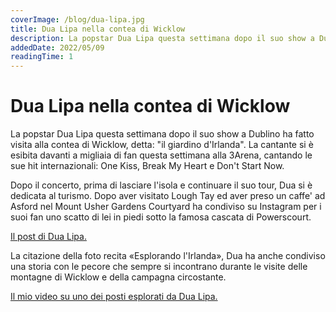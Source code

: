 ```yaml
---
coverImage: /blog/dua-lipa.jpg
title: Dua Lipa nella contea di Wicklow
description: La popstar Dua Lipa questa settimana dopo il suo show a Dublino ha fatto visita alla contea di Wicklow, detta "il giardino d'Irlanda". 
addedDate: 2022/05/09
readingTime: 1
---
```


# Dua Lipa nella contea di Wicklow

La popstar Dua Lipa questa settimana dopo il suo show a Dublino ha fatto visita alla contea di Wicklow, detta: "il giardino d'Irlanda". La cantante si è esibita davanti a migliaia di fan questa settimana alla 3Arena, cantando le sue hit internazionali: One Kiss, Break My Heart e Don't Start Now.

 Dopo il concerto, prima di lasciare l'isola e continuare il suo tour, Dua si è dedicata al turismo. Dopo aver visitato Lough Tay ed aver preso un caffe' ad Asford nel Mount Usher Gardens Courtyard ha condiviso su Instagram per i suoi fan uno scatto di lei in piedi sotto la famosa cascata di Powerscourt.


[Il post di Dua Lipa.](https://www.instagram.com/p/CcqEWDGs8aZ/)

La citazione della foto recita «Esplorando l'Irlanda», Dua ha anche condiviso una storia con le pecore che sempre si incontrano durante le visite delle montagne di Wicklow e della campagna circostante.

[Il mio video su uno dei posti esplorati da Dua Lipa.](https://www.youtube.com/watch?v=IXDQkQ5erSI)
